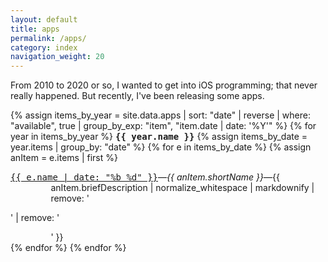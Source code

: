 ```yaml
---
layout: default
title: apps
permalink: /apps/
category: index
navigation_weight: 20
---
```


<style>
div.index-item {
  text-indent: -4.6em !important;
  padding-left: 4.6em !important;
}
</style>

From 2010 to 2020 or so, I wanted to get into iOS programming; that never really happened. But recently, I've been releasing some apps.

{% assign items_by_year = site.data.apps | sort: "date" | reverse | where: "available", true | group_by_exp: "item", "item.date | date: '%Y'" %}
{% for year in items_by_year %}
  <tt><strong>{{ year.name }}</strong></tt>
  {% assign items_by_date = year.items | group_by: "date" %}
  {% for e in items_by_date %}
    {% assign anItem = e.items | first %}
<div class="index-item"><span class="post-meta"><tt><a class="post-link" href="/{{ anItem.urlSlug }}/">{{ e.name | date: "%b %d" }}</a></tt></span>&mdash;<em>{{ anItem.shortName }}</em>&mdash;{{ anItem.briefDescription | normalize_whitespace | markdownify | remove: '<p>' | remove: '</p>' }}</div>
  {% endfor %}
{% endfor %}
